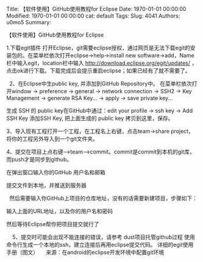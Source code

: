 Title: 【软件使用】GitHub使用教程for Eclipse
Date: 1970-01-01 00:00:00
Modified: 1970-01-01 00:00:00
cat: default
Tags: 
Slug: 4041
Authors: u0mo5 
Summary: 

【软件使用】GitHub使用教程for Eclipse
 


1.下载egit插件
打开Eclipse，git需要eclipse授权，通过网页是无法下载egit的安装包的。在菜单栏依次打开eclipse→help→install new software→add，Name栏中输入egit，location栏中输入 http://download.eclipse.org/egit/updates/ ，点击ok进行下载。下载完成后会提示重启eclipse；如果已经有了就不需要了。

 
2、在Eclipse中生public key, 并添加到GitHub Repository中。
在菜单栏依次打开window → preference → general → network connection → SSH2 → Key Management → generate RSA Key... → apply → save private key...

生成 SSH 的 public key在GitHub中通过：edit your profile -&gt; ssh key -&gt; Add SSH Key 添加SSH Key, 把上面生成的 public key 拷贝到这里，保存。

3、导入现有工程打开一个工程，在工程名上右键，点击team→share project，将你的工程另外导入到一个git文件夹。



4、提交在项目上点右键–&gt;team–&gt;commit。commit是commit到本机的git库，而push才是同步到github。

在弹出窗口输入你的GitHub 用户名和邮箱

提交文件到本地，并推送到服务器

 
然后需要输入你GitHub上项目的仓库地址，没有的话需要新建项目，步骤如下：


输入上面的URL地址，以及你的用户名和密码


然后等待Eclipse帮你把项目提交就行了

 
 
5、提交时可能会出现不能连接的错误，请参考
dust项目托管github过程
使用命令行生成一个本地的ssh，建立连接后再用eclipse提交代码。
详细的egit使用手册（图文）
 
 
来源：在android的eclipse开发环境中配置git环境




